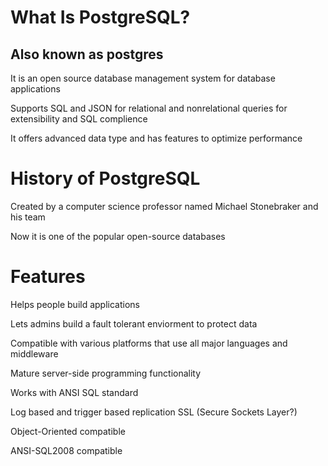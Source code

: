 # What Is PostgreSQL?
## Also known as postgres

It is an open source database management system for database applications

Supports SQL and JSON for relational and nonrelational queries for extensibility and SQL complience

It offers advanced data type and has features to optimize performance

# History of PostgreSQL

Created by a computer science professor named Michael Stonebraker and his team

Now it is one of the popular open-source databases

# Features

Helps people build applications

Lets admins build a fault tolerant enviorment to protect data

Compatible with various platforms that use all major languages and middleware

Mature server-side programming functionality

Works with ANSI SQL standard

Log based and trigger based replication SSL (Secure Sockets Layer?)

Object-Oriented compatible

ANSI-SQL2008 compatible
